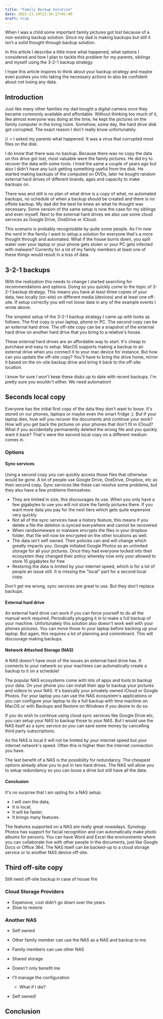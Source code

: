 ```yaml
---
title: "Family Backup Solution"
date: 2022-11-29T22:34:17+01:00
draft: true
---
```


When I was a child some important family pictures got lost because of a non-existing backup solution. Since my dad is making backups but still it isn't a solid thought through backup solution.

In this article I describe a little more what happened, what options I considered and how I plan to tackle this problem for my parents, siblings and myself using the 3-2-1 backup strategy.

I hope this article inspires to think about your backup strategy and maybe even pushes you into taking the necessary actions to also be confident about not losing any data.

## Introduction

Just like many other families my dad bought a digital camera once they became commonly available and affordable. Without thinking too much of it, like almost everyone was doing at the time, he kept the pictures on the family computer in the living room. Somehow, some day, the hard drive disk got corrupted. The exact reason I don't really know unfortunately.

// > I asked my parents what happened. It was a virus that corrupted most files on the disk.

I do know that there was no backup. Because there was no copy the data on this drive got lost, most valuable were the family pictures. He did try to recover the data with some tools. I tried the same a couple of years ago but also I didn't have any luck getting something useful from the disk. He started making backups of the computed on DVDs, later he bought random external hard drives of different brands, ages and capacity to make backups on.

There was and still is no plan of what drive is a copy of what, no automated backups, no schedule of when a backup should be created and there is no offsite backup. My dad did the best he knew an what he thought was necessary. Some version of the same setup is now the case for my siblings and even myself. Next to the external hard drives we also use some cloud services as Google Drive, OneDrive or iCloud.

This scenario is probably recognizable by quite some people. As I'm now the nerd in the family I want to setup a solution for everyone that's a more thought through and automated. What if the house burns down, you spill water over your laptop or your phone gets stolen or your PC gets infected with malware? Currently for a lot of my family members at least one of these things would result in a loss of data.

## 3-2-1 backups

With the realization this needs to change I started searching for recommendations and options. Doing so you quickly come to the topic of 3-2-1 backup strategy. This means you have at least three copies of your data, two locally (on-site) on different media (devices) and at least one off-site. If setup correctly you will not loose data in any of the example events I wrote above.

The simplest setup of the 3-2-1 backup strategy I came up with looks as follows: The first copy is your laptop, phone or PC. The second copy can be an external hard drive. The off-site copy can be a snapshot of the external hard drive on another hard drive that you bring to a relative's house.

These external hard drives are an affordable way to start. It's cheap to purchase and easy to setup. MacOS supports making a backup to an external drive when you connect it to your mac device for instance. But how can you update the off-site copy? You'll have to bring the drive home, mirror it based on the on-site backup drive and bring it back to the off-site location.

I know for sure I won't keep these disks up to date with recent backups. I'm pretty sure you wouldn't either. We need automation!

## Seconds local copy

Everyone has the initial first copy of the data they don't want to loose. It's stored on our phones, laptops or maybe even the smart fridge ;). But if your laptop dies, how will you recover the documents and continue your work? How will you get back the pictures on your phones that don't fit in iCloud? What if you accidentally permanently deleted the wrong file and you quickly want it back? That's were the second local copy on a different medium comes in.

### Options

#### Sync services

Using a second copy you can quickly access those files that otherwise would be gone. A lot of people use Google Drive, OneDrive, Dropbox, etc as their second copy. Sync services like these can resolve some problems, but they also have a few problems themselves:
- They are limited in size, this discourages its use. When you only have a few gigabytes to use you will not store the family pictures there. If you want more data you pay for the next tiers which gets quite expensive very quickly
- Not all of the sync services have a history feature, this means if you delete a file the deletion is synced everywhere and cannot be recovered
- When randsomeware or malware encrypts the files in your dropbox folder, that file will now be encrypted on the other locations as well.
- The data isn't self owned. Their policies can and will change which greatly impacts you. Google initiated Google Photos as an unlimited storage for all your pictures. Once they had everyone locked into their ecosystem they changed their policy whereby now only your allowed to store 15 gigabytes for free
- Restoring the data is limited by your internet speed, which is for a lot of people an issue still. It is missing the "local" part for a second local copy.

Don't get me wrong, sync services are great to use. But they don't replace backups.

#### External hard drive

An external hard drive can work if you can force yourself to do all the manual work required. Periodically plugging it in to make a full backup of your machine. Unfortunately this solution also doesn't work well with your phones pictures. You can move those to your laptop before backing up your laptop. But again, this requires a lot of planning and commitment. This will discourage making backups.

#### Network Attached Storage (NAS)

A NAS doesn't have most of the issues an external hard drive has. It connects to your network so your machines can automatically create a backup to it on a schedule!

The popular NAS ecosystems come with lots of apps and tools to backup your data. On your phone you can install their app to backup your pictures and videos to your NAS. It's basically your privately owned iCloud or Google Photos. For your laptop you can use the NAS ecosystem's applications or you can configure your laptop to do a full backup with time machine on MacOS or with Backups and Restore on Windows if you desire to do so.

If you do wish to continue using cloud sync services like Google Drive etc, you can setup your NAS to backup those to your NAS. But I would use the NAS itself as a sync service so you can save some money by cancelling third party subscriptions.

As the NAS is local it will not be limited by your internet speed but your internet network's speed. Often this is higher then the internet connection you have.

The last benefit of a NAS is the possibility for redundancy. The cheapest options already allow you to put in two hard drives. The NAS will allow you to setup redundancy so you can loose a drive but still have all the data.

#### Conclusion

It's no surprise that I am opting for a NAS setup:
- I will own the data;
- It is local;
- It will be faster;
- It brings many features.

The features supported on a NAS are really great nowadays. Synology Photos has support for facial recognition and can automatically make photo albums for persons. You can have Word and Excel like environments where you can collaborate live with other people in the documents, just like Google Docs or Office 364. The NAS itself can be backed-up to a cloud storage service or to another NAS device off-site.

## Third off-site copy

Still need off-site backup in case of house fire

### Cloud Storage Providers

- Expensive, cost didn't go down over the years.
- Slow to restore

### Another NAS

- Self owned
- Other family member can use the NAS as a NAS and backup to me.

- Family members can use other NAS
- Shared storage
- Doesn't only benefit me
- I'll manage the configuration
    - What if I die?
- Self owned!

## Conclusion
